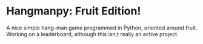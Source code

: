 # Hangmanpy: Fruit Edition!
A nice simple hang-man game programmed in Python, oriented around fruit. Working on a leaderboard, although this isn;t really an active project.
